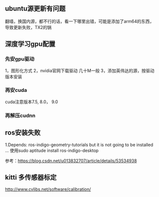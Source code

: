## ubuntu源更新有问题
翻墙，换国内源，都不行的话，看一下哪里出错，可能是添加了arm64的东西，导致更新失败，TX2的锅

## 深度学习gpu配置
### 先安gpu驱动
1，图形化方式
2，nvidia官网下载驱动 几十M一般
3，添加英伟达的源，按驱动版本安装

### 再安cuda
cuda注意版本7.5, 8.0， 9.0 

### 再解压cudnn

## ros安装失败
1.Depends: ros-indigo-geometry-tutorials but it is not going to be installed ...
使用sudo aptitude install ros-indigo-desktop

参考：https://blog.csdn.net/u013832707/article/details/53534938

## kitti 多传感器标定
http://www.cvlibs.net/software/calibration/
